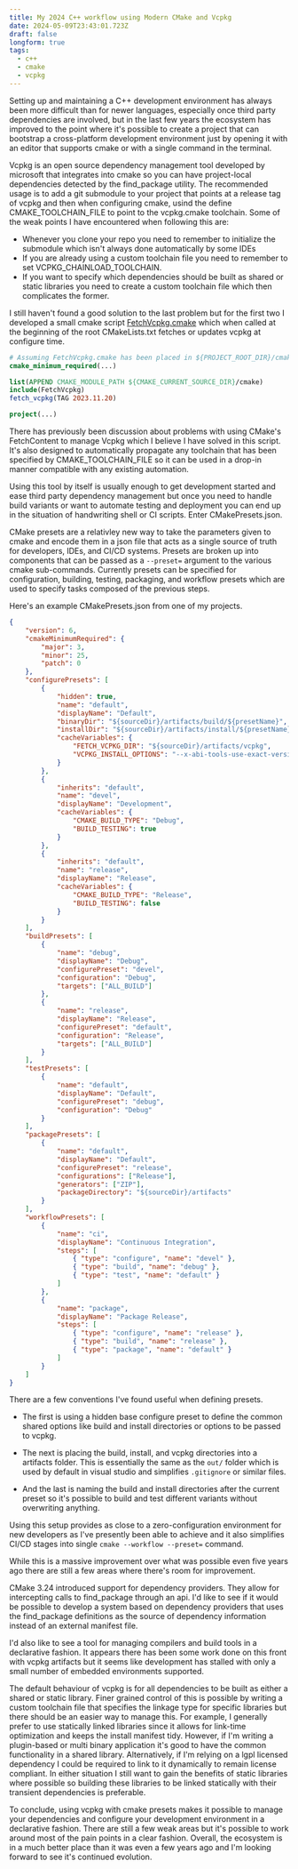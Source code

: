 ```yaml
---
title: My 2024 C++ workflow using Modern CMake and Vcpkg
date: 2024-05-09T23:43:01.723Z
draft: false
longform: true
tags:
  - c++
  - cmake
  - vcpkg
---
```



Setting up and maintaining a C++ development environment has always been more 
difficult than for newer languages, especially once third party dependencies
are involved, but in the last few years
the ecosystem has improved to the point where it's possible to create a project
that can bootstrap a cross-platform development environment just by opening it
with an editor that supports cmake or with a single command in the terminal.

Vcpkg is an open source dependency management tool developed by microsoft that
integrates into cmake so you can have project-local dependencies detected by the
find_package utility. The recommended usage is to add a git submodule to your
project that points at a release tag of vcpkg and then when configuring cmake,
usind the define CMAKE_TOOLCHAIN_FILE to point to the vcpkg.cmake toolchain.
Some of the weak points I have encountered when following this are:
- Whenever you clone your repo you need to remember to initialize the submodule
   which isn't always done automatically by some IDEs
- If you are already using a custom toolchain file you need to remember to
   set VCPKG_CHAINLOAD_TOOLCHAIN.
- If you want to specify which dependencies should be built as shared or static
   libraries you need to create a custom toolchain file which then complicates
   the former.

I still haven't found a good solution to the last problem but for the first two
I developed a small cmake script [FetchVcpkg.cmake](https://github.com/Chemiseblanc/cmake-utils) which when called at the
beginning of the root CMakeLists.txt fetches or updates vcpkg at configure time.

```cmake
# Assuming FetchVcpkg.cmake has been placed in ${PROJECT_ROOT_DIR}/cmake
cmake_minimum_required(...)

list(APPEND CMAKE_MODULE_PATH ${CMAKE_CURRENT_SOURCE_DIR}/cmake)
include(FetchVcpkg)
fetch_vcpkg(TAG 2023.11.20)

project(...)
```
There has previously been discussion about problems with using CMake's
FetchContent to manage Vcpkg which I believe I have solved in this script.
It's also designed to automatically propagate any toolchain
that has been specified by CMAKE_TOOLCHAIN_FILE so it can be used in a drop-in
manner compatible with any existing automation.

Using this tool by itself is usually enough to get development started and ease
third party dependency management but once you need to handle build variants
or want to automate testing and deployment you can end up in the situation
of handwriting shell or CI scripts. Enter CMakePresets.json.

CMake presets are a relativley new way to take the parameters given to cmake
and encode them in a json file that acts as a single source of truth for 
developers, IDEs, and CI/CD systems. Presets are broken up into components
that can be passed as a `--preset=` argument to the various cmake 
sub-commands. Currently presets can be specified for configuration, building, 
testing, packaging, and workflow presets which are used to specify tasks
composed of the previous steps.

Here's an example CMakePresets.json from one of my projects.
```json{
    "version": 6,
    "cmakeMinimumRequired": {
        "major": 3,
        "minor": 25,
        "patch": 0
    },
    "configurePresets": [
        {
            "hidden": true,
            "name": "default",
            "displayName": "Default",
            "binaryDir": "${sourceDir}/artifacts/build/${presetName}",
            "installDir": "${sourceDir}/artifacts/install/${presetName}",
            "cacheVariables": {
                "FETCH_VCPKG_DIR": "${sourceDir}/artifacts/vcpkg",
                "VCPKG_INSTALL_OPTIONS": "--x-abi-tools-use-exact-versions;--clean-after-build"
            }
        },
        {
            "inherits": "default",
            "name": "devel",
            "displayName": "Development",
            "cacheVariables": {
                "CMAKE_BUILD_TYPE": "Debug",
                "BUILD_TESTING": true
            }
        },
        {
            "inherits": "default",
            "name": "release",
            "displayName": "Release",
            "cacheVariables": {
                "CMAKE_BUILD_TYPE": "Release",
                "BUILD_TESTING": false
            }
        }
    ],
    "buildPresets": [
        {
            "name": "debug",
            "displayName": "Debug",
            "configurePreset": "devel",
            "configuration": "Debug",
            "targets": ["ALL_BUILD"]
        },
        {
            "name": "release",
            "displayName": "Release",
            "configurePreset": "default",
            "configuration": "Release",
            "targets": ["ALL_BUILD"]
        }
    ],
    "testPresets": [
        {
            "name": "default",
            "displayName": "Default",
            "configurePreset": "debug",
            "configuration": "Debug"
        }
    ],
    "packagePresets": [
        {
            "name": "default",
            "displayName": "Default",
            "configurePreset": "release",
            "configurations": ["Release"],
            "generators": ["ZIP"],
            "packageDirectory": "${sourceDir}/artifacts"
        }
    ],
    "workflowPresets": [
        {
            "name": "ci",
            "displayName": "Continuous Integration",
            "steps": [
                { "type": "configure", "name": "devel" },
                { "type": "build", "name": "debug" },
                { "type": "test", "name": "default" }
            ]
        },
        {
            "name": "package",
            "displayName": "Package Release",
            "steps": [
                { "type": "configure", "name": "release" },
                { "type": "build", "name": "release" },
                { "type": "package", "name": "default" }
            ]
        }
    ]
}
```

There are a few conventions I've found useful when defining presets.



- The first is using a hidden base configure preset to define the common
shared options like build and install directories or options to be passed
to vcpkg.



- The next is placing the build, install, and vcpkg directories into a
artifacts folder. This is essentially the same as the `out/` folder which is
used by default in visual studio and simplifies `.gitignore` or similar files.

- And the last is naming the build and install directories after the current 
preset so it's possible to build and test different variants without 
overwriting anything.



Using this setup provides as close to a zero-configuration environment
for new developers as I've presently been able to achieve and it also
simplifies CI/CD stages into single `cmake --workflow --preset=` command.

While this is a massive improvement over what was possible even five years ago
there are still a few areas where there's room for improvement.



CMake 3.24 introduced support for dependency providers. They allow for
intercepting calls to find_package through an api. I'd like to see if it would
be possible to develop a system based on dependency providers that uses the 
find_package definitions as the source of dependency information instead of 
an external manifest file.



I'd also like to see a tool for managing compilers and build tools in a
declarative fashion. It appears there has been some work done on this front
with vcpkg artifacts but it seems like development has stalled with only
a small number of embedded environments supported.



The default behaviour of vcpkg is for all dependencies to be built as either
a shared or static library. Finer grained control of this is possible by 
writing a custom toolchain file that specifies the linkage type for specific 
libraries but there should be an easier way to manage this. For example, I generally prefer to use statically linked libraries since it 
allows for link-time optimization and keeps the install manifest tidy.
However, if I'm writing a plugin-based or multi binary application it's good
to have the common functionality in a shared library.
Alternatively, if I'm relying on a lgpl licensed dependency I could be required
to link to it dynamically to remain license compliant. In either situation 
I still want to gain the benefits of static libraries where possible so 
building these libraries to be linked statically with their transient 
dependencies is preferable. 



To conclude, using vcpkg with cmake presets makes it possible to manage your 
dependencies and configure your development environment in a declarative
fashion. There are still a few weak areas but it's possible to work around most
of the pain points in a clear fashion. Overall, the ecosystem is in a much 
better place than it was even a few years ago and I'm looking forward to see
it's continued evolution.